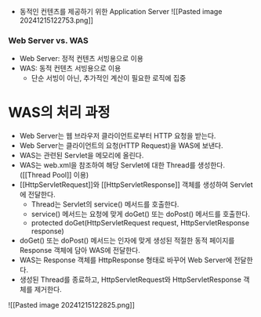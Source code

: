 - 동적인 컨텐츠를 제공하기 위한 Application Server
![[Pasted image 20241215122753.png]]

### Web Server vs. WAS
- Web Server: 정적 컨텐츠 서빙용으로 이용
- WAS: 동적 컨텐츠 서빙용으로 이용
	- 단순 서빙이 아닌, 추가적인 계산이 필요한 로직에 집중


# WAS의 처리 과정
- Web Server는 웹 브라우저 클라이언트로부터 HTTP 요청을 받는다.
- Web Server는 클라이언트의 요청(HTTP Request)을 WAS에 보낸다.
- WAS는 관련된 Servlet을 메모리에 올린다.
- WAS는 web.xml을 참조하여 해당 Servlet에 대한 Thread를 생성한다. ([[Thread Pool]] 이용)
- [[HttpServletRequest]]와 [[HttpServletResponse]] 객체를 생성하여 Servlet에 전달한다.
    - Thread는 Servlet의 service() 메서드를 호출한다.
    - service() 메서드는 요청에 맞게 doGet() 또는 doPost() 메서드를 호출한다.
    - protected doGet(HttpServletRequest request, HttpServletResponse response)
- doGet() 또는 doPost() 메서드는 인자에 맞게 생성된 적절한 동적 페이지를 Response 객체에 담아 WAS에 전달한다.
- WAS는 Response 객체를 HttpResponse 형태로 바꾸어 Web Server에 전달한다.
- 생성된 Thread를 종료하고, HttpServletRequest와 HttpServletResponse 객체를 제거한다.

![[Pasted image 20241215122825.png]]